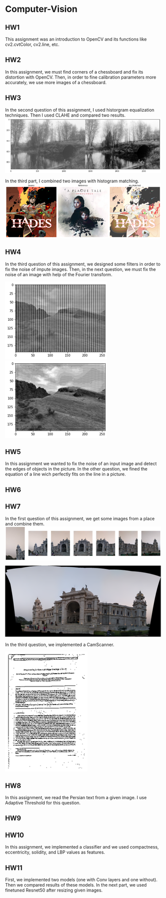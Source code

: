 # Computer-Vision

## HW1
This assignment was an introduction to OpenCV and its functions like cv2.cvtColor, cv2.line, etc.


## HW2
In this assignment, we must find corners of a chessboard and fix its distortion with OpenCV. Then, in order to fine calibration parameters more accurately, we use more images of a chessboard.

## HW3

In the second question of this assignment, I used historgram equalization techniques. Then I used CLAHE and compared two results.
![Alt text](images/histogram_equ.png "Optional title") 


In the third part, I combined two images with histogram matching.
![Alt text](images/histogram_match.png "Optional title") 


## HW4

In the third question of this assignment, we designed some filters in order to fix the noise of impute images.
Then, in the next question, we must fix the noise of an image with help of the Fourier transform.


![Alt text](images/noised_f.png "Optional title") ![Alt text](images/denoised_f.png "Optional title") 



## HW5

In this assignment we wanted to fix the noise of an input image and detect the edges of objects in the picture. In the other question, we fined the equation of a line wich perfectly fits on the line in a picture.







## HW6







## HW7


In the first question of this assignment, we get some images from a place and combine them.
![Alt text](images/all_imgs.png "Optional title")

![Alt text](images/combined_img.png "Optional title")


In the third question, we implemented a CamScanner.


![Alt text](images/CamScanner.png "Optional title")

## HW8



In this assignment, we read the Persian text from a given image. I use Adaptive Threshold for this question.




## HW9









## HW10


In this assignment, we implemented a classifier and we used compactness, eccentricity, solidity, and LBP values as features.





## HW11


First, we implemented two models (one with Conv layers and one without). Then we compared results of these models.
In the next part, we used finetuned Resnet50 after resizing given images.





